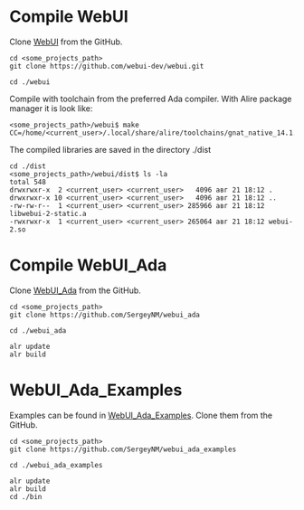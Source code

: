 # Compile WebUI
Clone [WebUI](https://webui.me) from the GitHub.

```
cd <some_projects_path>
git clone https://github.com/webui-dev/webui.git

cd ./webui
```

Compile with toolchain from the preferred Ada compiler.
With Alire package manager it is look like:
```
<some_projects_path>/webui$ make CC=/home/<current_user>/.local/share/alire/toolchains/gnat_native_14.1.3_965c1e0e/bin/gcc
```

The compiled libraries are saved in the directory ./dist
```
cd ./dist
<some_projects_path>/webui/dist$ ls -la
total 548
drwxrwxr-x  2 <current_user> <current_user>   4096 авг 21 18:12 .
drwxrwxr-x 10 <current_user> <current_user>   4096 авг 21 18:12 ..
-rw-rw-r--  1 <current_user> <current_user> 285966 авг 21 18:12 libwebui-2-static.a
-rwxrwxr-x  1 <current_user> <current_user> 265064 авг 21 18:12 webui-2.so
```

# Compile WebUI_Ada
Clone [WebUI_Ada](https://github.com/SergeyNM/webui_ada_examples) from the GitHub.

```
cd <some_projects_path>
git clone https://github.com/SergeyNM/webui_ada

cd ./webui_ada
```
```
alr update
alr build
```

# WebUI_Ada_Examples
Examples can be found in [WebUI_Ada_Examples](https://github.com/SergeyNM/webui_ada_examples). Clone them from the GitHub.

```
cd <some_projects_path>
git clone https://github.com/SergeyNM/webui_ada_examples

cd ./webui_ada_examples
```
```
alr update
alr build
cd ./bin
```
